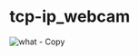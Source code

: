 # tcp-ip_webcam
![what - Copy](https://user-images.githubusercontent.com/85412627/229388811-54b60890-7789-48e6-bd34-1a12f20b718a.png)
